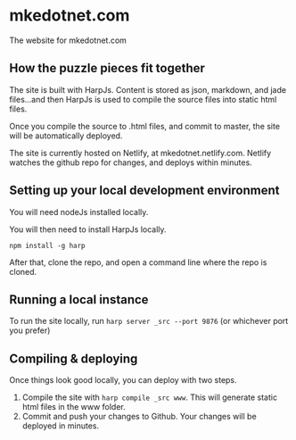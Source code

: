 # mkedotnet.com
The website for mkedotnet.com

## How the puzzle pieces fit together
The site is built with HarpJs. Content is stored as json, markdown, and jade files...and then HarpJs is used to compile the source files into static html files.

Once you compile the source to .html files, and commit to master, the site will be automatically deployed.

The site is currently hosted on Netlify, at mkedotnet.netlify.com. Netlify watches the github repo for changes, and deploys within minutes.

## Setting up your local development environment
You will need nodeJs installed locally.

You will then need to install HarpJs locally. 

`npm install -g harp`

After that, clone the repo, and open a command line where the repo is cloned.

## Running a local instance
To run the site locally, run `harp server _src --port 9876` (or whichever port you prefer)

## Compiling & deploying
Once things look good locally, you can deploy with two steps.

1. Compile the site with `harp compile _src www`. This will generate static html files in the www folder.
2. Commit and push your changes to Github. Your changes will be deployed in minutes.
